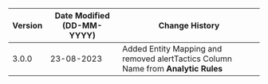 | **Version** | **Date Modified (DD-MM-YYYY)** | **Change History**                                               |
|-------------|--------------------------------|------------------------------------------------------------------|
|  3.0.0      |  23-08-2023                    | Added Entity Mapping and removed alertTactics Column Name from **Analytic Rules**  |
